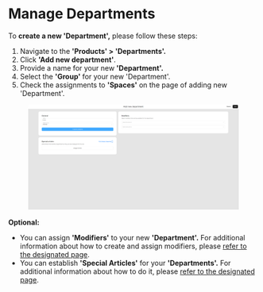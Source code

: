 # Manage Departments

To **create a new 'Department',** please follow these steps:

1. Navigate to the **'Products' > 'Departments'.**
2. Click **'Add new department'**.
3. Provide a name for your new **'Department'.**
4. Select the **'Group'** for your new 'Department'.
5. Check the assignments to **'Spaces'** on the page of adding new 'Department'.

<figure><img src="../../../.gitbook/assets/Screenshot (19).png" alt=""><figcaption></figcaption></figure>

**Optional:**

* You can assign **'Modifiers'** to your new **'Department'.** For additional information about how to create and assign modifiers, please [refer to the designated page](../../../products/modifiers/create-modifiers-and-assign-them-to-the-article.md).
* You can establish **'Special Articles'** for your **'Departments'.** For additional information about how to do it, please [refer to the designated page](../../../products/departments/special-articles.md).
